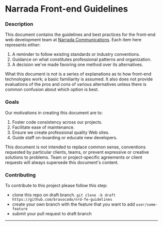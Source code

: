 # Narrada Front-end Guidelines

### Description
This document contains the guidelines and best practices for the front-end web development team at [Narrada Communications](http://narrada.com). Each item here represents either:
1. A reminder to follow existing standards or industry conventions.
2. Guidance on what constitutes professional patterns and organization.
3. A decision we've made favoring one method over its alternatives.

What this document is not is a series of explanations as to how front-end technologies work; a basic familiarity is assumed. It also does not provide evaluations of the pros and cons of various alternatives unless there is common confusion about which option is best.


### Goals
Our motivations in creating this document are to:
1. Foster code consistency across our projects.
2. Facilitate ease of maintenance.
3. Ensure we create professional quality Web sites.
4. Guide staff on-boarding or educate new developers.

This document is not intended to replace common sense, conventions requested by particular clients, teams, or prevent expressive or creative solutions to problems. Team or project-specific agreements or client requests will always supersede this document's content.


### Contributing
To contribute to this project please follow this step:
- clone this repo on draft branch. `git clone -b draft https://github.com/bravocado/nrd-fe-guidelines`
- create your own branch with the feature that you want to add `user/some-feature`
- submit your pull request to draft branch

---
